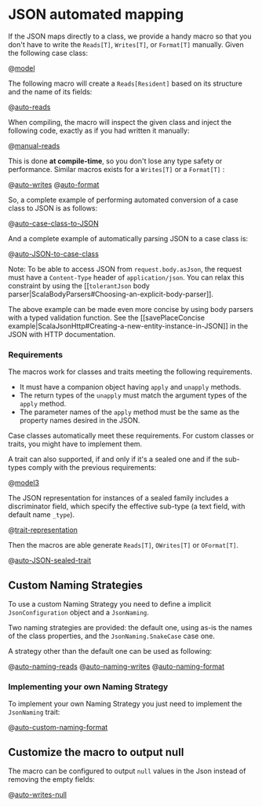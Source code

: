 <!--- Copyright (C) 2009-2017 Lightbend Inc. <https://www.lightbend.com> -->
# JSON automated mapping

If the JSON maps directly to a class, we provide a handy macro so that you don't have to write the `Reads[T]`, `Writes[T]`, or `Format[T]` manually. Given the following case class:

@[model](code/ScalaJsonAutomatedSpec.scala)

The following macro will create a `Reads[Resident]` based on its structure and the name of its fields:

@[auto-reads](code/ScalaJsonAutomatedSpec.scala)

When compiling, the macro will inspect the given class and
inject the following code, exactly as if you had written it manually:

@[manual-reads](code/ScalaJsonAutomatedSpec.scala)

This is done **at compile-time**, so you don't lose any type safety or performance.
Similar macros exists for a `Writes[T]` or a `Format[T]` :

@[auto-writes](code/ScalaJsonAutomatedSpec.scala)
@[auto-format](code/ScalaJsonAutomatedSpec.scala)

So, a complete example of performing automated conversion of a case class to JSON is as follows:

@[auto-case-class-to-JSON](code/ScalaJsonAutomatedSpec.scala)

And a complete example of automatically parsing JSON to a case class is:

@[auto-JSON-to-case-class](code/ScalaJsonAutomatedSpec.scala)

Note: To be able to access JSON from `request.body.asJson`, the request must have a `Content-Type` header of `application/json`. You can relax this constraint by using the [[`tolerantJson` body parser|ScalaBodyParsers#Choosing-an-explicit-body-parser]].

The above example can be made even more concise by using body parsers with a typed validation function. See the [[savePlaceConcise example|ScalaJsonHttp#Creating-a-new-entity-instance-in-JSON]] in the JSON with HTTP documentation. 

### Requirements

The macros work for classes and traits meeting the following requirements.

- It must have a companion object having `apply` and `unapply` methods.
- The return types of the `unapply` must match the argument types of the `apply` method.
- The parameter names of the `apply` method must be the same as the property names desired in the JSON.

Case classes automatically meet these requirements. For custom classes or traits, you might have to implement them.

A trait can also supported, if and only if it's a sealed one and if the sub-types comply with the previous requirements:

@[model3](code/ScalaJsonAutomatedSpec.scala)

The JSON representation for instances of a sealed family includes a discriminator field, which specify the effective sub-type (a text field, with default name `_type`).

@[trait-representation](code/ScalaJsonAutomatedSpec.scala)

Then the macros are able generate `Reads[T]`, `OWrites[T]` or `OFormat[T]`.

@[auto-JSON-sealed-trait](code/ScalaJsonAutomatedSpec.scala)

## Custom Naming Strategies

To use a custom Naming Strategy you need to define a implicit `JsonConfiguration` object and a `JsonNaming`.

Two naming strategies are provided: the default one, using as-is the names of the class properties,
and the `JsonNaming.SnakeCase` case one.

A strategy other than the default one can be used as following:

@[auto-naming-reads](code/ScalaJsonAutomatedSpec.scala)
@[auto-naming-writes](code/ScalaJsonAutomatedSpec.scala)
@[auto-naming-format](code/ScalaJsonAutomatedSpec.scala)

### Implementing your own Naming Strategy

To implement your own Naming Strategy you just need to implement the `JsonNaming` trait:

@[auto-custom-naming-format](code/ScalaJsonAutomatedSpec.scala)

## Customize the macro to output null

The macro can be configured to output `null` values in the Json instead of removing the empty fields:

@[auto-writes-null](code/ScalaJsonAutomatedSpec.scala)